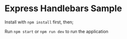 # Express Handlebars Sample

Install with `npm install` first, then;

Run `npm start` or `npm run dev` to run the application
